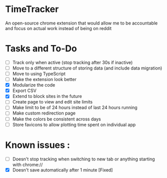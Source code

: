 # TimeTracker
An open-source chrome extension that would allow me to be accountable and focus on actual work instead of being on reddit

# Tasks and To-Do
- [ ] Track only when active (stop tracking after 30s if inactive)
- [ ] Move to a different structure of storing data (and include data migration)
- [ ] Move to using TypeScript
- [ ] Make the extension look better
- [X] Modularize the code
- [X] Export CSV
- [X] Extend to block sites in the future
- [ ] Create page to view and edit site limits
- [ ] Make limit to be of 24 hours instead of last 24 hours running
- [ ] Make custom redirection page
- [ ] Make the colors be consistent across days
- [ ] Store favicons to allow plotting time spent on individual app

# Known issues : 
- [ ] Doesn't stop tracking when switching to new tab or anything starting with chrome://
- [X] Doesn't save automatically after 1 minute [Fixed]